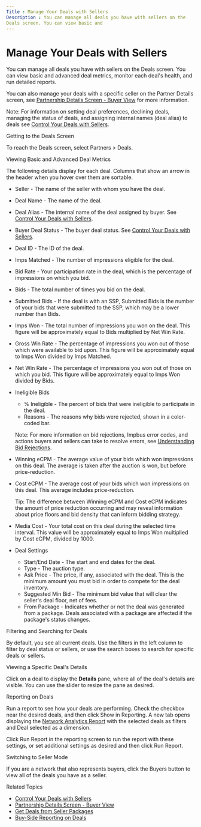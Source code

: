 ```yaml
---
Title : Manage Your Deals with Sellers
Description : You can manage all deals you have with sellers on the
Deals screen. You can view basic and
---
```



# Manage Your Deals with Sellers



You can manage all deals you have with sellers on the
Deals screen. You can view basic and
advanced deal metrics, monitor each deal's health, and run detailed
reports.

You can also manage your deals with a specific seller on the Partner
Details screen, see <a href="partnership-details-screen-buyer-view.html"
class="xref">Partnership Details Screen - Buyer View</a> for more
information.



Note: For information on setting deal
preferences, declining deals, managing the status of deals, and
assigning internal names (deal alias) to deals see
<a href="control-your-deals-with-sellers.html" class="xref">Control Your
Deals with Sellers</a>.



Getting to the Deals Screen

To reach the Deals screen, select
Partners
\>  Deals.

Viewing Basic and Advanced Deal Metrics

The following details display for each deal. Columns that show an arrow
in the header when you hover over them are sortable.

- Seller - The name of the seller with
  whom you have the deal.
- Deal Name - The name of the deal.
- Deal Alias - The internal name of
  the deal assigned by buyer. See
  <a href="control-your-deals-with-sellers.html" class="xref">Control Your
  Deals with Sellers</a>.
- Buyer Deal Status - The buyer deal
  status. See
  <a href="control-your-deals-with-sellers.html" class="xref">Control Your
  Deals with Sellers</a>.
- Deal ID - The ID of the deal.
- Imps Matched - The number of
  impressions eligible for the deal.
- Bid Rate - Your participation rate
  in the deal, which is the percentage of impressions on which you bid.
- Bids - The total number of times you
  bid on the deal.
- Submitted Bids - If the deal is with
  an SSP, Submitted Bids is the number
  of your bids that were submitted to the SSP, which may be a lower
  number than Bids.
- Imps Won - The total number of
  impressions you won on the deal. This figure will be approximately
  equal to Bids multiplied by
  Net Win Rate.
- Gross Win Rate - The percentage of
  impressions you won out of those which were available to bid upon.
  This figure will be approximately equal to
  Imps Won divided by
  Imps Matched.
- Net Win Rate - The percentage of
  impressions you won out of those on which you bid. This figure will be
  approximately equal to Imps Won
  divided by Bids.
- Ineligible Bids
  - % Ineligible - The percent of bids
    that were ineligible to participate in the deal.
  - Reasons - The reasons why bids
    were rejected, shown in a color-coded bar.

  

  Note: For more information on bid
  rejections, Impbus error codes, and actions buyers and sellers can
  take to resolve errors, see
  <a href="understanding-bid-rejections.html" class="xref">Understanding
  Bid Rejections</a>.

  
- Winning eCPM - The average value of
  your bids which won impressions on this deal. The average is taken
  after the auction is won, but before price-reduction.
- Cost eCPM - The average cost of your
  bids which won impressions on this deal. This average includes
  price-reduction.
  

  Tip: The difference between
  Winning eCPM and
  Cost eCPM indicates the amount of
  price reduction occurring and may reveal information about price
  floors and bid density that can inform bidding strategy.

  
- Media Cost - Your total cost on this
  deal during the selected time interval. This value will be
  approximately equal to Imps Won
  multiplied by Cost eCPM, divided by
  1000.
- Deal Settings
  - Start/End Date - The start and end
    dates for the deal.
  - Type - The auction type.
  - Ask Price - The price, if any,
    associated with the deal. This is the minimum amount you must bid in
    order to compete for the deal inventory.
  - Suggested Min Bid - The minimum
    bid value that will clear the seller's deal floor, net of fees.
  - From Package - Indicates whether
    or not the deal was generated from a package. Deals associated with
    a package are affected if the package's status changes.

Filtering and Searching for Deals

By default, you see all current deals. Use the filters in the left
column to filter by deal status or sellers, or use the search boxes to
search for specific deals or sellers.

Viewing a Specific Deal's Details

Click on a deal to display the **Details** pane, where all of the deal's
details are visible. You can use the slider to resize the pane as
desired.

Reporting on Deals

Run a report to see how your deals are performing. Check the checkbox
near the desired deals, and then click Show
in Reporting. A new tab opens displaying the
<a href="network-analytics-report.html" class="xref">Network Analytics
Report</a> with the selected deals as filters and
Deal selected as a dimension.

Click Run Report in the reporting
screen to run the report with these settings, or set additional settings
as desired and then click Run Report.

Switching to Seller Mode

If you are a network that also represents buyers, click the
Buyers button to view all of the deals
you have as a seller.

Related Topics

- <a href="control-your-deals-with-sellers.html" class="xref">Control Your
  Deals with Sellers</a>
- <a href="partnership-details-screen-buyer-view.html"
  class="xref">Partnership Details Screen - Buyer View</a>
- <a href="get-deals-from-seller-packages.html" class="xref">Get Deals
  from Seller Packages</a>
- <a href="buy-side-reporting-on-deals.html" class="xref">Buy-Side
  Reporting on Deals</a>




